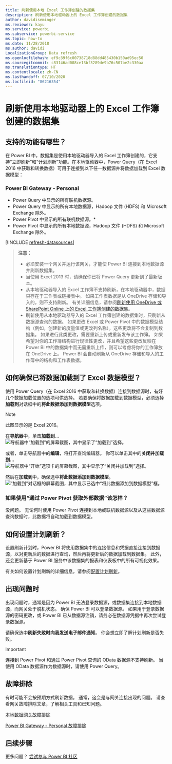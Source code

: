 ```yaml
---
title: 刷新使用本地 Excel 工作簿创建的数据集
description: 刷新使用本地驱动器上的 Excel 工作簿创建的数据集
author: davidiseminger
ms.reviewer: kayu
ms.service: powerbi
ms.subservice: powerbi-service
ms.topic: how-to
ms.date: 11/28/2018
ms.author: davidi
LocalizationGroup: Data refresh
ms.openlocfilehash: ef9c39f6c00738718d88dd485430b150ad95ec50
ms.sourcegitcommit: c83146ad008ce13bf3289de9b76c507be2c330aa
ms.translationtype: HT
ms.contentlocale: zh-CN
ms.lasthandoff: 07/10/2020
ms.locfileid: "86216354"
---
```

# <a name="refresh-a-dataset-created-from-an-excel-workbook-on-a-local-drive"></a>刷新使用本地驱动器上的 Excel 工作簿创建的数据集
## <a name="whats-supported"></a>支持的功能有哪些？
在 Power BI 中，数据集是使用本地驱动器导入的 Excel 工作簿创建的，它支持“立即刷新”和“计划刷新”功能。在本地驱动器中，Power Query（在 Excel 2016 中获取和转换数据）可用于连接到以下任一数据源并将数据加载到 Excel 数据模型：  

### <a name="power-bi-gateway---personal"></a>Power BI Gateway - Personal
* Power Query 中显示的所有联机数据源。
* Power Query 中显示的所有本地数据源，Hadoop 文件 (HDFS) 和 Microsoft Exchange 除外。
* Power Pivot 中显示的所有联机数据源。\*
* Power Pivot 中显示的所有本地数据源，Hadoop 文件 (HDFS) 和 Microsoft Exchange 除外。

<!-- Refresh Data sources-->
[!INCLUDE [refresh-datasources](../includes/refresh-datasources.md)]

> **注意：**  
> 
> * 必须安装一个网关并运行该网关，才能使 Power BI 连接到本地数据源并刷新数据集。
> * 当使用 Excel 2013 时，请确保你已将 Power Query 更新到了最新版本。
> * 从本地驱动器导入的 Excel 工作簿不支持刷新，在本地驱动器中，数据只存在于工作表或链接表中。 如果工作表数据是从 OneDrive 存储和导入的，则不支持刷新。 有关详细信息，请参阅[刷新使用 OneDrive 或 SharePoint Online 上的 Excel 工作簿创建的数据集](refresh-excel-file-onedrive.md)。
> * 刷新使用从本地驱动器导入的 Excel 工作簿创建的数据集时，只刷新从数据源查询的数据。 如果更改 Excel 或 Power Pivot 中的数据模型结构（例如，创建新的度量值或更改列名称），这些更改将不会复制到数据集。 如果进行此类更改，需要重新上传或重新发布该工作簿。 如果希望对你的工作簿结构进行规律性更改，并且希望这些更改反映在 Power BI 中的数据集中而无需重新上传，则可以考虑将你的工作簿放在 OneDrive 上。 Power BI 会自动刷新从 OneDrive 存储和导入的工作簿中的结构和工作表数据。
> 
> 

## <a name="how-do-i-make-sure-data-is-loaded-to-the-excel-data-model"></a>如何确保已将数据加载到了 Excel 数据模型？
使用 Power Query（在 Excel 2016 中获取和转换数据）连接到数据源时，有好几个数据加载位置的选项可供选择。 若要确保将数据加载到数据模型，必须选择**加载到**对话框中的**将此数据添加到数据模型**选项。

> [!NOTE]
> 此图显示的是 Excel 2016。
> 
> 

在**导航器**中，单击**加载到...**  
    ![导航器中“加载到”的屏幕截图，其中显示了“加载到”选择。](media/refresh-excel-file-local-drive/refresh_loadtodm_1.png)

或者，单击导航器中的**编辑**，将打开查询编辑器。 你可以单击其中的**关闭并加载到...**  
    ![导航器中“开始”选项卡的屏幕截图，其中显示了“关闭并加载到”选择。](media/refresh-excel-file-local-drive/refresh_loadtodm_2.png)

然后在**加载到**中，确保选中**将此数据添加到数据模型**。  
    ![“加载到”对话框的屏幕截图，其中显示已选中“将此数据添加到数据模型”框。](media/refresh-excel-file-local-drive/refresh_loadtodm_3.png)

### <a name="what-if-i-use-get-external-data-in-power-pivot"></a>如果使用“通过 Power Pivot 获取外部数据”该怎样？
没问题。 无论何时使用 Power Pivot 连接到本地或联机数据源以及从这些数据源查询数据时，此数据将自动加载到数据模型。

## <a name="how-do-i-schedule-refresh"></a>如何设置计划刷新？
设置刷新计划时，Power BI 将使用数据集中的连接信息和凭据直接连接到数据源，以对更新后的数据进行查询，然后再将更新后的数据加载到数据集。 此外，还会更新基于 Power BI 服务中该数据集的报表和仪表板中的所有可视化效果。

有关如何设置计划刷新的详细信息，请参阅[配置计划刷新](refresh-scheduled-refresh.md)。

## <a name="when-things-go-wrong"></a>出现问题时
出现问题时，通常是因为 Power BI 无法登录数据源，或数据集连接到本地数据源，而网关处于脱机状态。 确保 Power BI 可以登录数据源。 如果用于登录数据源的密码更改，或 Power BI 已从数据源注销，请务必在数据源凭据中再次尝试登录数据源。

请确保选中**刷新失败时向我发送电子邮件通知**。 你会想立即了解计划刷新是否失败。

>[!IMPORTANT]
>连接到 Power Pivot 和通过 Power Pivot 查询的 OData 数据源不支持刷新。 当使用 OData 数据源作为数据源时，请使用 Power Query。

## <a name="troubleshooting"></a>故障排除
有时可能不会按预期方式刷新数据。 通常，这会是与网关连接出现的问题。 请查看网关故障排除文章，了解相关工具和已知问题。

[本地数据网关故障排除](service-gateway-onprem-tshoot.md)

[Power BI Gateway - Personal 故障排除](service-admin-troubleshooting-power-bi-personal-gateway.md)

## <a name="next-steps"></a>后续步骤
更多问题？ [尝试参与 Power BI 社区](https://community.powerbi.com/)
